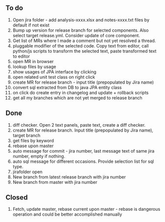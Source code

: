 
## To do
1. Open jira folder - add analysis-xxxx.xlsx  and notes-xxxx.txt files by default if not exist
1. Bump up version for release branch for selected components. Also select target release.yml. Consider update of core component. 
1. Get list of MRs where I made a comment but not yet resolved a thread.
1. pluggable modifier of the selected code. Copy text from editor, call python/js scripts to transform the selected text, paste transformed text to editor
1. open MR in browser
1. lookup files by usage
1. show usages of JPA interface by clicking 
1. open related unit test class on right click
1. create MR for release branch - input title (prepopulated by Jira name)
1. convert sql extracted from DB to java JPA entity class
1. on click do create entry in changelog and update + rollback scripts
1. get all my branches which are not yet merged to release branch
 
## Done
1. diff checker. Open 2 text panels, paste text, create a diff checker.
1. create MR for release branch. Input title (prepopulated by Jira name), target branch
1. get files by keyword
1. rebase upon master
1. auto message for commit - jira number, last message text of same jira number, empty if nothing.
1. auto sql message for different occasions. Provide selection list for sql type.
1. jirafolder open
1. New branch from latest release branch with jira number
1. New branch from master with jira number

## Closed
1. Fetch, update master, rebase current upon master - rebase is dangerous operation and could be better accomplished manually